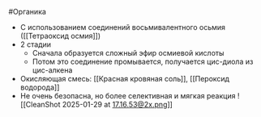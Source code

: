 #Органика 
- С использованием соединений восьмивалентного осьмия ([[Тетраоксид осмия]])
- 2 стадии 
	- Сначала образуется сложный эфир осмиевой кислоты 
	- Потом это соединение промывается, получается цис-диола из цис-алкена
- Окисляющая смесь: [[Красная кровяная соль]], [[Пероксид водорода]]
- Не очень безопасна, но более селективная и мягкая реакция 
![[CleanShot 2025-01-29 at 17.16.53@2x.png]]